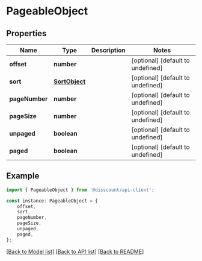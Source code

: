 # PageableObject


## Properties

Name | Type | Description | Notes
------------ | ------------- | ------------- | -------------
**offset** | **number** |  | [optional] [default to undefined]
**sort** | [**SortObject**](SortObject.md) |  | [optional] [default to undefined]
**pageNumber** | **number** |  | [optional] [default to undefined]
**pageSize** | **number** |  | [optional] [default to undefined]
**unpaged** | **boolean** |  | [optional] [default to undefined]
**paged** | **boolean** |  | [optional] [default to undefined]

## Example

```typescript
import { PageableObject } from '@disscount/api-client';

const instance: PageableObject = {
    offset,
    sort,
    pageNumber,
    pageSize,
    unpaged,
    paged,
};
```

[[Back to Model list]](../README.md#documentation-for-models) [[Back to API list]](../README.md#documentation-for-api-endpoints) [[Back to README]](../README.md)
